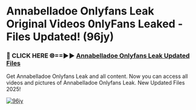 # Annabelladoe Onlyfans Leak Original Videos 0nlyFans Leaked - Files Updated! (96jy)

<h3>🔴 CLICK HERE 🌐==►► <a href="https://tinyurl.com/ms9xzufz" rel="nofollow">Annabelladoe Onlyfans Leak Updated Files</a></h3>

Get Annabelladoe Onlyfans Leak and all content. Now you can access all videos and pictures of Annabelladoe Onlyfans Leak. New Updated Files 2025!

[![96jy](https://i.imgur.com/ppqm5kG.gif)](https://tinyurl.com/ms9xzufz)

